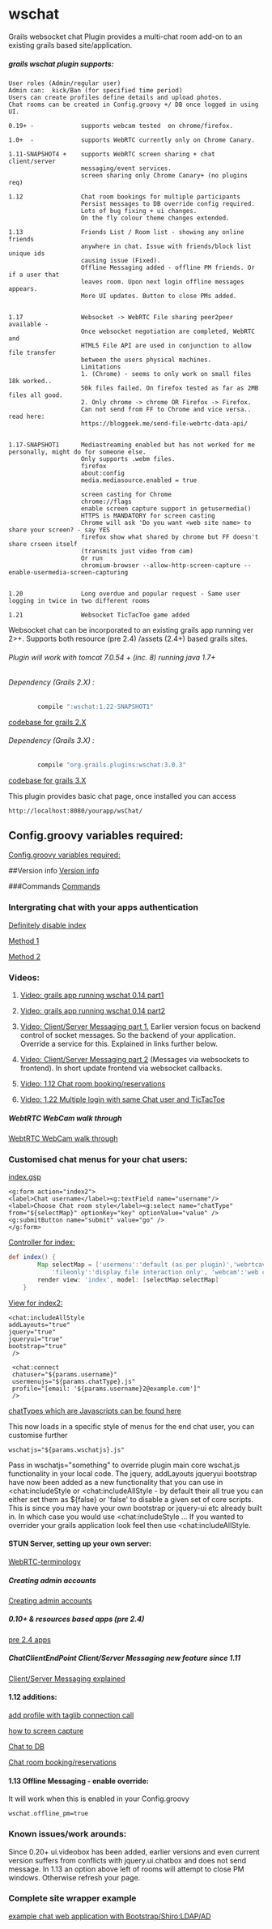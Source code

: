 wschat
=========

Grails websocket chat Plugin provides a multi-chat room add-on to an existing grails based site/application.


##### grails wschat plugin supports:
```
User roles (Admin/regular user)
Admin can:  kick/Ban (for specified time period)
Users can create profiles define details and upload photos.
Chat rooms can be created in Config.groovy +/ DB once logged in using UI.

0.19+ -  			supports webcam tested  on chrome/firefox.
  
1.0+  -  			supports WebRTC currently only on Chrome Canary.

1.11-SNAPSHOT4 + 	supports WebRTC screen sharing + chat client/server 
					messaging/event services.
					screen sharing only Chrome Canary+ (no plugins req)
					
1.12 				Chat room bookings for multiple participants
					Persist messages to DB override config required.
					Lots of bug fixing + ui changes.
					On the fly colour theme changes extended.
					
1.13				Friends List / Room list - showing any online friends 
					anywhere in chat. Issue with friends/block list unique ids 
					causing issue (Fixed).
					Offline Messaging added - offline PM friends. Or if a user that
					leaves room. Upon next login offline messages appears.
					More UI updates. Button to close PMs added.
					
					
1.17 				Websocket -> WebRTC File sharing peer2peer available -  
					Once websocket negotiation are completed, WebRTC and 
					HTML5 File API are used in conjunction to allow file transfer
					between the users physical machines.
					Limitations 
					1. (Chrome) - seems to only work on small files 18k worked..
					50k files failed. On firefox tested as far as 2MB files all good.
					2. Only chrome -> chrome OR Firefox -> Firefox. 
					Can not send from FF to Chrome and vice versa.. read here:
					https://bloggeek.me/send-file-webrtc-data-api/
										 
										 
1.17-SNAPSHOT1      Mediastreaming enabled but has not worked for me personally, might do for someone else. 
					Only supports .webm files.
					firefox
    				about:config
    				media.mediasource.enabled = true

    				screen casting for Chrome
    				chrome://flags
    				enable screen capture support in getusermedia()
    				HTTPS is MANDATORY for screen casting
    				Chrome will ask 'Do you want <web site name> to share your screen? - say YES
    				firefox show what shared by chrome but FF doesn't share crseen itself 
    				(transmits just video from cam)
    				Or run
    				chromium-browser --allow-http-screen-capture --enable-usermedia-screen-capturing


1.20 				Long overdue and popular request - Same user logging in twice in two different rooms		

1.21 				Websocket TicTacToe game added			
```


 Websocket chat can be incorporated to an existing grails app running ver 2>+. Supports both resource (pre 2.4) /assets (2.4+) based grails sites.

###### Plugin will work with tomcat 7.0.54 + (inc. 8) running java 1.7+


###### Dependency (Grails 2.X) :
```groovy
        compile ":wschat:1.22-SNAPSHOT1"          
```

[codebase for grails 2.X](https://github.com/vahidhedayati/grails-wschat-plugin/tree/grails2)


###### Dependency (Grails 3.X) :
```groovy
        compile "org.grails.plugins:wschat:3.0.3"
```

[codebase for grails 3.X](https://github.com/vahidhedayati/grails-wschat-plugin/)


This plugin provides  basic chat page, once installed you can access
```
http://localhost:8080/yourapp/wsChat/
```



## Config.groovy variables required:
 [Config.groovy variables required:](https://github.com/vahidhedayati/grails-wschat-plugin/wiki/Config.groovy)
 		


##Version info
[Version info](https://github.com/vahidhedayati/grails-wschat-plugin/wiki/Version-info)



###Commands
[Commands](https://github.com/vahidhedayati/grails-wschat-plugin/wiki/Commands)




### Intergrating chat with your apps authentication
[Definitely disable index](https://github.com/vahidhedayati/grails-wschat-plugin/wiki/Custom-calling-plugin-disabled-login)

[Method 1](https://github.com/vahidhedayati/grails-wschat-plugin/wiki/Merging-plugin-with-your-own-custom-calls)

[Method 2](https://github.com/vahidhedayati/grails-wschat-plugin/wiki/Custom-calls)

 
### Videos:
1. [Video: grails app running wschat 0.14 part1](https://www.youtube.com/watch?v=E-NmbDZg9G4)

2. [Video: grails app running wschat 0.14 part2](https://www.youtube.com/watch?v=xPxV_iEYYm0)

3. [Video: Client/Server Messaging part 1.](https://www.youtube.com/watch?v=zAySkzNid3E)
 Earlier version focus on backend control of socket messages. So the backend of your application. Override a service for this. Explained in links further below.
 
4. [Video: Client/Server Messaging part 2](https://www.youtube.com/watch?v=xagMYM9n3l0)
(Messages via websockets to frontend). In short update frontend via websocket callbacks.

5. [Video: 1.12 Chat room booking/reservations](https://www.youtube.com/watch?v=ZQ86b6zN4aE)

6. [Video: 1.22 Multiple login with same Chat user and TicTacToe](https://www.youtube.com/watch?v=Q2taU6rurgY)



##### WebtRTC WebCam walk through
[WebtRTC WebCam walk through](https://github.com/vahidhedayati/grails-wschat-plugin/wiki/WebtRTC-WebCam-walk-through)



### Customised chat menus for your chat users:
[index.gsp](https://github.com/vahidhedayati/testwschat/tree/master/grails-app/views/test/index.gsp)
```gsp
<g:form action="index2">
<label>Chat username</label><g:textField name="username"/>
<label>Choose Chat room style</label><g:select name="chatType" from="${selectMap}" optionKey="key" optionValue="value" />
<g:submitButton name="submit" value="go" />
</g:form>
```

[Controller for index:](https://github.com/vahidhedayati/testwschat/blob/master/grails-app/controllers/testwschat/TestController.groovy)
```groovy
def index() { 
		Map selectMap = ['usermenu':'default (as per plugin)','webrtcav':'webrtc AV only options', 'webrtcscreen':'screen share options only', 
			'fileonly':'display file interaction only', 'webcam':'web cam only', 'none':'no AV options' ]
		render view: 'index', model: [selectMap:selectMap]
	}
```

[View for index2:](https://github.com/vahidhedayati/testwschat/blob/master/grails-app/views/test/index2.gsp)
```gsp
<chat:includeAllStyle
addLayouts="true"
jquery="true"
jqueryui="true"
bootstrap="true"
 />

 <chat:connect 
 chatuser="${params.username}"
 usermenujs="${params.chatType}.js"
 profile="[email: '${params.username}2@example.com']" 
 />
```

[chatTypes which are Javascripts can be found here](https://github.com/vahidhedayati/testwschat/tree/master/grails-app/assets/javascripts)

This now loads in a specific style of menus for the end chat user, you can customise further
 
```
wschatjs="${params.wschatjs}.js"
```

Pass in wschatjs="something" to override plugin main core wschat.js functionality in your local code. The jquery, addLayouts jqueryui bootstrap have now been added as a new functionality that you can use in <chat:includeStyle or <chat:includeAllStyle - by default their all true you can either set them as ${false} or 'false' to disable a given set of core scripts. This is since you may have your own bootstrap or jquery-ui etc already built in. In which case you would use <chat:includeStyle ... If you wanted to overrider your grails application look feel then use <chat:includeAllStyle. 


	

#### STUN Server, setting up your own server:
[WebRTC-terminology](https://github.com/vahidhedayati/grails-wschat-plugin/wiki/WebRTC-terminology)


##### Creating admin accounts
[Creating admin accounts](https://github.com/vahidhedayati/grails-wschat-plugin/wiki/Creating-admin-accounts)
	

##### 0.10+ & resources based apps (pre 2.4)
[pre 2.4 apps](https://github.com/vahidhedayati/grails-wschat-plugin/wiki/resources-based-apps)

##### ChatClientEndPoint Client/Server Messaging  new feature since 1.11
[Client/Server Messaging explained](https://github.com/vahidhedayati/grails-wschat-plugin/wiki/wsChatClient-Client-Server-Messaging-new-feature-since-1.11)

#### 1.12 additions:
[add profile with taglib connection call](https://github.com/vahidhedayati/grails-wschat-plugin/wiki/profile-creation)

[how to screen capture](https://github.com/vahidhedayati/grails-wschat-plugin/wiki/Screen-capture-commands)

[Chat to DB](https://github.com/vahidhedayati/grails-wschat-plugin/wiki/Persist-Chat-to-DB)

[Chat room booking/reservations](https://github.com/vahidhedayati/grails-wschat-plugin/wiki/Booking-chat-event)

#### 1.13 Offline Messaging - enable override:

It will work when this is enabled in your Config.groovy

```
wschat.offline_pm=true
```


### Known issues/work arounds:
Since 0.20+ ui.videobox has been added, earlier versions and even current version suffers from conflicts with jquery.ui.chatbox and does not send message. In 1.13 an option above left of rooms will attempt to close PM windows. Otherwise refresh your page.

### Complete site wrapper example 
[example chat web application with Bootstrap/Shiro:LDAP/AD](https://github.com/vahidhedayati/kchat)

